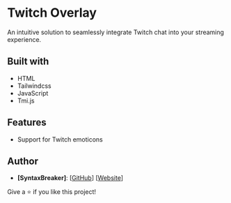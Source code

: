 # Twitch Overlay

An intuitive solution to seamlessly integrate Twitch chat into your streaming experience.

## Built with

- HTML
- Tailwindcss
- JavaScript
- Tmi.js

## Features

- Support for Twitch emoticons

## Author
- **[SyntaxBreaker]**: [[GitHub](https://www.github.com/SyntaxBreaker)] [[Website](https://syntaxbreaker.netlify.app)]

Give a ⭐️ if you like this project!
